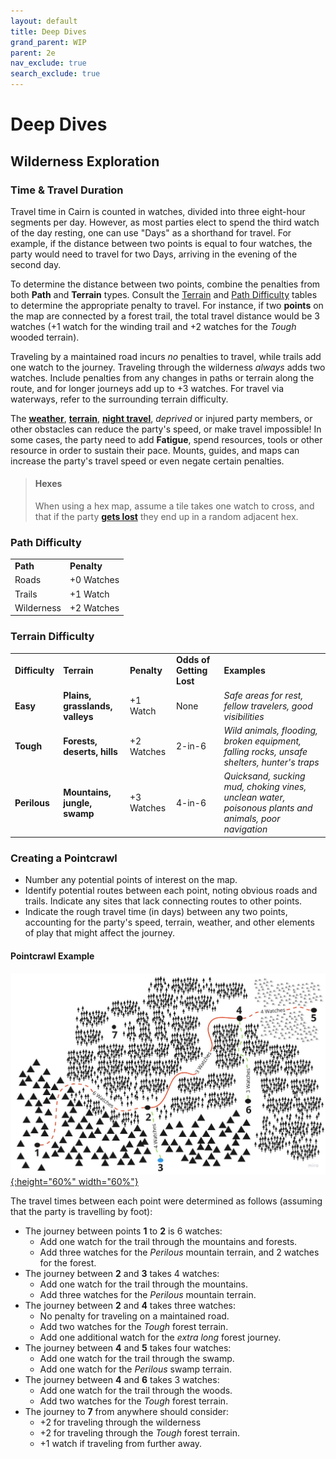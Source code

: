 ```yaml
---
layout: default
title: Deep Dives
grand_parent: WIP
parent: 2e
nav_exclude: true
search_exclude: true
---
```


# Deep Dives

## Wilderness Exploration

### Time & Travel Duration

Travel time in Cairn is counted in watches, divided into three eight-hour segments per day. However, as most parties elect to spend the third watch of the day resting, one can use "Days" as a shorthand for travel. For example, if the distance between two points is equal to four watches, the party would need to travel for two Days, arriving in the evening of the second day. 

To determine the distance between two points, combine the penalties from both **Path** and **Terrain** types. Consult the [Terrain](#terrain-difficulty) and [Path Difficulty](#path-difficulty) tables to determine the appropriate penalty to travel. For instance, if two **points** on the map are connected by a forest trail, the total travel distance would be 3 watches (+1 watch for the winding trail and +2 watches for the _Tough_ wooded terrain). 

Traveling by a maintained road incurs _no_ penalties to travel, while trails add one watch to the journey. Traveling through the wilderness _always_ adds two watches. Include penalties from any changes in paths or terrain along the route, and for longer journeys add up to +3 watches. For travel via waterways, refer to the surrounding terrain difficulty. 

The [**weather**](#weather-difficulty), [**terrain**](#terrain-difficulty), [**night travel**](#night), _deprived_ or injured party members, or other obstacles can reduce the party's speed, or make travel impossible! In some cases, the party need to add **Fatigue**, spend resources, tools or other resource in order to sustain their pace. Mounts, guides, and maps can increase the party's travel speed or even negate certain penalties.  

> #### Hexes
> When using a hex map, assume a tile takes one watch to cross, and that if the party [**gets lost**](#getting-lost) they end up in a random adjacent hex.

### Path Difficulty

|            |             |
| ---------- | ----------- |
| **Path**   | **Penalty** |
| Roads      | +0 Watches  |
| Trails     | +1 Watch    |
| Wilderness | +2 Watches  |

### Terrain Difficulty

|                |                                 |             |                          |                                                                                                       |
| -------------- | ------------------------------- | ----------- | ------------------------ | ----------------------------------------------------------------------------------------------------- |
| **Difficulty** | **Terrain**                     | **Penalty** | **Odds of Getting Lost** | **Examples**                                                                                          |
| **Easy**       | **Plains, grasslands, valleys** | +1 Watch    | None                     | _Safe areas for rest, fellow travelers, good visibilities_                                            |
| **Tough**      | **Forests, deserts, hills**     | +2 Watches  | 2-in-6                   | _Wild animals, flooding, broken equipment, falling rocks, unsafe shelters, hunter's traps_            |
| **Perilous**   | **Mountains, jungle, swamp**    | +3 Watches  | 4-in-6                   | _Quicksand, sucking mud, choking vines, unclean water, poisonous plants and animals, poor navigation_ |


### Creating a Pointcrawl

- Number any potential points of interest on the map.
- Identify potential routes between each point, noting obvious roads and trails. Indicate any sites that lack connecting routes to other points. 
- Indicate the rough travel time (in days) between any two points, accounting for the party's speed, terrain, weather, and other elements of play that might affect the journey. 

#### Pointcrawl Example

[![Alt text](/img/2e/pointcrawl_example.jpg "Click to embiggen"){:height="60%" width="60%"}](/img/2e/pointcrawl_example.jpg)

The travel times between each point were determined as follows (assuming that the party is travelling by foot):
- The journey between points **1** to **2** is 6 watches:  
  - Add one watch for the trail through the mountains and forests.
  - Add three watches for the _Perilous_ mountain terrain, and 2 watches for the forest.
- The journey between **2** and **3** takes 4 watches:
  - Add one watch for the trail through the mountains.
  - Add three watches for the _Perilous_ mountain terrain.
- The journey between **2** and **4** takes three watches:
  - No penalty for traveling on a maintained road.
  - Add two watches for the _Tough_ forest terrain.
  - Add one additional watch for the _extra long_ forest journey.
- The journey between **4** and **5** takes four watches: 
  - Add one watch for the trail through the swamp.
  - Add one watch for the _Perilous_ swamp terrain.
- The journey between **4** and **6** takes 3 watches:
  - Add one watch for the trail through the woods.
  - Add two watches for the _Tough_ forest terrain.
- The journey to **7** from anywhere should consider:
  -  +2 for traveling through the wilderness
  -  +2 for traveling through the _Tough_ forest terrain.
  -  +1 watch if traveling from further away.
